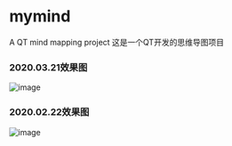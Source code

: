 # mymind
A QT mind mapping project  这是一个QT开发的思维导图项目
### 2020.03.21效果图
![image](https://github.com/fengersoft/mymind/raw/master/snaps/20200321.png)
### 2020.02.22效果图
 ![image](https://github.com/fengersoft/mymind/raw/master/snaps/20200222.png)
